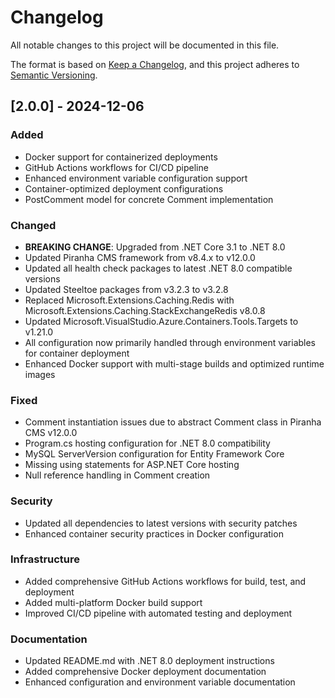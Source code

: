 # Changelog

All notable changes to this project will be documented in this file.

The format is based on [Keep a Changelog](https://keepachangelog.com/en/1.0.0/),
and this project adheres to [Semantic Versioning](https://semver.org/spec/v2.0.0.html).

## [2.0.0] - 2024-12-06

### Added
- Docker support for containerized deployments
- GitHub Actions workflows for CI/CD pipeline
- Enhanced environment variable configuration support
- Container-optimized deployment configurations
- PostComment model for concrete Comment implementation

### Changed
- **BREAKING CHANGE**: Upgraded from .NET Core 3.1 to .NET 8.0
- Updated Piranha CMS framework from v8.4.x to v12.0.0
- Updated all health check packages to latest .NET 8.0 compatible versions
- Updated Steeltoe packages from v3.2.3 to v3.2.8
- Replaced Microsoft.Extensions.Caching.Redis with Microsoft.Extensions.Caching.StackExchangeRedis v8.0.8
- Updated Microsoft.VisualStudio.Azure.Containers.Tools.Targets to v1.21.0
- All configuration now primarily handled through environment variables for container deployment
- Enhanced Docker support with multi-stage builds and optimized runtime images

### Fixed
- Comment instantiation issues due to abstract Comment class in Piranha CMS v12.0.0
- Program.cs hosting configuration for .NET 8.0 compatibility
- MySQL ServerVersion configuration for Entity Framework Core
- Missing using statements for ASP.NET Core hosting
- Null reference handling in Comment creation

### Security
- Updated all dependencies to latest versions with security patches
- Enhanced container security practices in Docker configuration

### Infrastructure
- Added comprehensive GitHub Actions workflows for build, test, and deployment
- Added multi-platform Docker build support
- Improved CI/CD pipeline with automated testing and deployment

### Documentation
- Updated README.md with .NET 8.0 deployment instructions
- Added comprehensive Docker deployment documentation
- Enhanced configuration and environment variable documentation